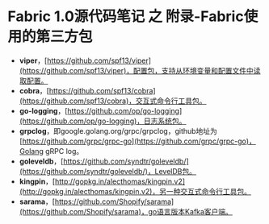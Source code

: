 # Fabric 1.0源代码笔记 之 附录-Fabric使用的第三方包

* **viper**，[https://github.com/spf13/viper](https://github.com/spf13/viper)，配置包，支持从环境变量和配置文件中读取配置。
* **cobra**，[https://github.com/spf13/cobra](https://github.com/spf13/cobra)，交互式命令行工具包。
* **go-logging**，[https://github.com/op/go-logging](https://github.com/op/go-logging)，日志系统包。
* **grpclog**，即google.golang.org/grpc/grpclog，github地址为[https://github.com/grpc/grpc-go](https://github.com/grpc/grpc-go)，Golang gRPC log。
* **goleveldb**，[https://github.com/syndtr/goleveldb/](https://github.com/syndtr/goleveldb/)，LevelDB包。
* **kingpin**，[http://gopkg.in/alecthomas/kingpin.v2](http://gopkg.in/alecthomas/kingpin.v2)，另一种交互式命令行工具包。
* **sarama**，[https://github.com/Shopify/sarama](https://github.com/Shopify/sarama)，go语言版本Kafka客户端。
